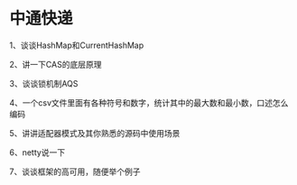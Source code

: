 # 中通快递

1、谈谈HashMap和CurrentHashMap

2、讲一下CAS的底层原理

3、谈谈锁机制AQS

4、一个csv文件里面有各种符号和数字，统计其中的最大数和最小数，口述怎么编码

5、讲讲适配器模式及其你熟悉的源码中使用场景

6、netty说一下

7、谈谈框架的高可用，随便举个例子

